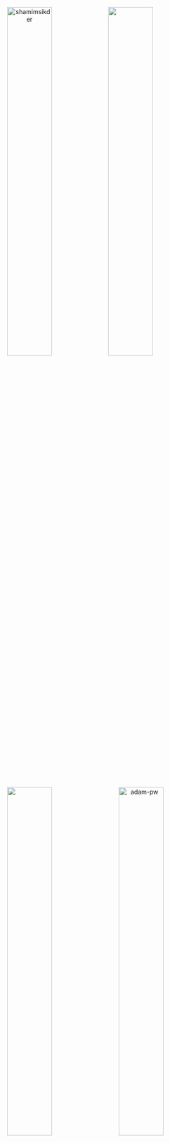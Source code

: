 <p align="center"><img width="45%" src="https://github-readme-streak-stats.herokuapp.com/?user=clemcheyrou&theme=gotham&show_icons=true" alt="shamimsikder"/>

<img width="45%" src="https://github-readme-stats-ten-gilt.vercel.app/api?username=clemcheyrou&show_icons=true&theme=gotham"/>
</p>

<p align="center"><img  width="45%" src="https://github-readme-stats.vercel.app/api/top-langs/?username=clemcheyrou&theme=gotham&hide=python"/>
<img width="45%" align="right" src="https://github.com/Adam-pw/Adam-pw/blob/main/animation_500_kxa883sd.gif" alt="adam-pw" />

</p>
